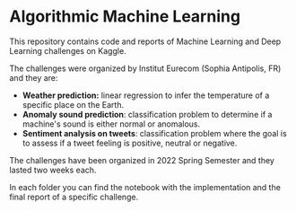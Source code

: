 # Algorithmic Machine Learning

This repository contains code and reports of Machine Learning and Deep Learning challenges on Kaggle. 

The challenges were organized by Institut Eurecom (Sophia Antipolis, FR) and they are:

<ul>
  <li><b>Weather prediction:</b> linear regression to infer the temperature of a specific place on the Earth.</li>
  <li><b>Anomaly sound prediction</b>: classification problem to determine if a machine's sound is either normal or anomalous.</li>
  <li><b>Sentiment analysis on tweets</b>: classification problem where the goal is to assess if a tweet feeling is positive, neutral or negative.</li>
</ul>

The challenges have been organized in 2022 Spring Semester and they lasted two weeks each. 

In each folder you can find the notebook with the implementation and the final report of a specific challenge.
